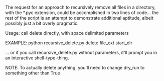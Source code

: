 The request for an approach to recursively remove all files in a directory, with the *.pyc extension, 
could be accomplished in two lines of code... the rest of the script is an attempt to
demonstrate additional aptitude, albeit possibly just a bit overly pragmatic.

Usage: call delete directly, with space delimited parameters

EXAMPLE: python recursive_delete.py delete file_ext start_dir

... or if you call recursive_delete.py without parameters, it'll prompt you in an interactive shell-type-thing.

NOTE: To actually delete anything, you'll need to change dry_run to something other than True
